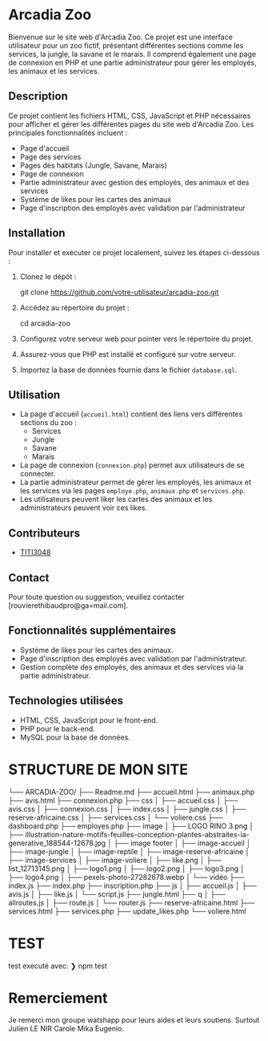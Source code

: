 # Arcadia Zoo

Bienvenue sur le site web d'Arcadia Zoo. Ce projet est une interface utilisateur pour un zoo fictif, présentant différentes sections comme les services, la jungle, la savane et le marais. Il comprend également une page de connexion en PHP et une partie administrateur pour gérer les employés, les animaux et les services.

## Description

Ce projet contient les fichiers HTML, CSS, JavaScript et PHP nécessaires pour afficher et gérer les différentes pages du site web d'Arcadia Zoo. Les principales fonctionnalités incluent :
- Page d'accueil
- Page des services
- Pages des habitats (Jungle, Savane, Marais)
- Page de connexion
- Partie administrateur avec gestion des employés, des animaux et des services
- Système de likes pour les cartes des animaux
- Page d'inscription des employés avec validation par l'administrateur

## Installation

Pour installer et exécuter ce projet localement, suivez les étapes ci-dessous :

1. Clonez le dépôt :

    git clone https://github.com/votre-utilisateur/arcadia-zoo.git
  
2. Accédez au répertoire du projet :

    cd arcadia-zoo
 
3. Configurez votre serveur web pour pointer vers le répertoire du projet.
4. Assurez-vous que PHP est installé et configuré sur votre serveur.
5. Importez la base de données fournie dans le fichier `database.sql`.

## Utilisation

- La page d'accueil (`accueil.html`) contient des liens vers différentes sections du zoo :
  - Services
  - Jungle
  - Savane
  - Marais
- La page de connexion (`connexion.php`) permet aux utilisateurs de se connecter.
- La partie administrateur permet de gérer les employés, les animaux et les services via les pages `employe.php`, `animaux.php` et `services.php`.
- Les utilisateurs peuvent liker les cartes des animaux et les administrateurs peuvent voir ces likes.


## Contributeurs

- [TITI3048](https://github.com/TITI3048/ARCADIA-ZOO)

## Contact

Pour toute question ou suggestion, veuillez contacter [rouvierethibaudpro@ga=mail.com].

## Fonctionnalités supplémentaires

- Système de likes pour les cartes des animaux.
- Page d'inscription des employés avec validation par l'administrateur.
- Gestion complète des employés, des animaux et des services via la partie administrateur.

## Technologies utilisées

- HTML, CSS, JavaScript pour le front-end.
- PHP pour le back-end.
- MySQL pour la base de données.

# STRUCTURE DE MON SITE

└── ARCADIA-ZOO/
    ├── Readme.md
    ├── accueil.html
    ├── animaux.php
    ├── avis.html
    ├── connexion.php
    ├── css
    │   ├── accueil.css
    │   ├── avis.css
    │   ├── connexion.css
    │   ├── index.css
    │   ├── jungle.css
    │   ├── reserve-africaine.css
    │   ├── services.css
    │   └── voliere.css
    ├── dashboard.php
    ├── employes.php
    ├── image
    │   ├── LOGO RINO 3.png
    │   ├── illustration-nature-motifs-feuilles-conception-plantes-abstraites-ia-generative_188544-12678.jpg
    │   ├── image footer
    │   ├── image-accueil
    │   ├── image-jungle
    │   ├── image-reptile
    │   ├── image-reserve-africaine
    │   ├── image-services
    │   ├── image-voliere
    │   ├── like.png
    │   ├── list_12713145.png
    │   ├── logo1.png
    │   ├── logo2.png
    │   ├── logo3.png
    │   ├── logo4.png
    │   ├── pexels-photo-27282678.webp
    │   └── vidéo
    ├── index.js
    ├── index.php
    ├── inscription.php
    ├── js
    │   ├── accueil.js
    │   ├── avis.js
    │   ├── like.js
    │   └── script.js
    ├── jungle.html
    ├── q
    │   ├── allroutes.js
    │   ├── route.js
    │   └── router.js
    ├── reserve-africaine.html
    ├── services.html
    ├── services.php
    ├── update_likes.php
    └── voliere.html

# TEST
test executé avec:
❯ npm test

# Remerciement
Je remerci mon groupe watshapp pour leurs aides et leurs soutiens.
Surtout Julien LE NIR Carole Mika Eugenio.
